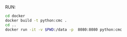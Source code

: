 RUN:
```bash  
cd docker
docker build -t python:cmc .
cd ..
docker run -it -v $PWD:/data -p  8080:8080 python:cmc
```

